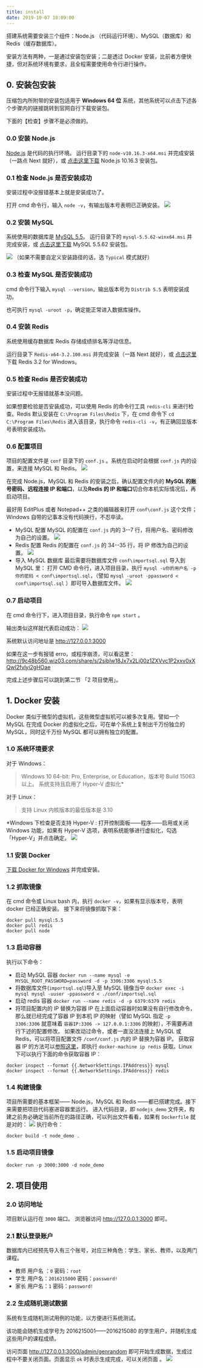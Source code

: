 ```yaml
---
title: install
date: 2019-10-07 18:09:00
---
```



搭建系统需要安装三个组件：Node.js （代码运行环境）、MySQL（数据库）和 Redis（缓存数据库）。

安装方法有两种，一是通过安装包安装；二是透过 Docker 安装，比前者方便快捷，但对系统环境有要求，且全程需要使用命令行进行操作。

## 0. 安装包安装
压缩包内所附带的安装包适用于 **Windows 64 位** 系统，其他系统可以点击下述各个步骤内的链接跳转到官网自行下载安装包。

下面的【检查】步骤不是必须做的。

### 0.0 安装 Node.js
[Node.js](https://nodejs.org/en/) 是代码的执行环境。
运行目录下的 `node-v10.16.3-x64.msi` 并完成安装（一路点 Next 就好），或 [点击这里下载](https://nodejs.org/dist/v10.16.3/node-v10.16.3-x64.msi) Node.js 10.16.3 安装包。

###  0.1 检查 Node.js 是否安装成功
安装过程中没报错基本上就是安装成功了。

打开 cmd 命令行，输入 `node -v`，有输出版本号表明已正确安装。
![](https://s2.ax1x.com/2019/10/07/ugbqpj.png)

### 0.2 安装 MySQL
系统使用的数据库是 [MySQL 5.5](https://dev.mysql.com/downloads/mysql/5.5.html)。
运行目录下的 `mysql-5.5.62-winx64.msi` 并完成安装，或 [点击这里下载](https://dev.mysql.com/get/Downloads/MySQL-5.5/mysql-5.5.62-winx64.msi) MySQL 5.5.62 安装包。

![](https://s2.ax1x.com/2019/10/07/ugq3jI.png )
（如果不需要自定义安装路径的话，选 `Typical` 模式就好）


### 0.3 检查 MySQL 是否安装成功
cmd 命令行下输入 `mysql --version`，输出版本号为 `Distrib 5.5` 表明安装成功。

也可执行 `mysql -uroot -p`，确定能正常进入数据库操作。

### 0.4 安装 Redis
系统使用缓存数据库 Redis 存储成绩排名等浮动信息。

运行目录下 `Redis-x64-3.2.100.msi` 并完成安装（一路 Next 就好），或 [点击这里](https://github.com/microsoftarchive/redis/releases) 下载 Redis 3.2 for Windows。

### 0.5 检查 Redis 是否安装成功
安装过程中无报错就基本没问题。

如果想要检验是否安装成功，可以使用 Redis 的命令行工具 `redis-cli` 来进行检查。Redis 默认安装在 `C:\Program Files\Redis` 下，在 cmd 命令下 `cd C:\Program Files\Redis` 进入该目录，执行命令 `redis-cli -v`，有正确回显版本号表明安装成功。

### 0.6 配置项目
项目的配置文件是 `conf` 目录下的 `conf.js` 。系统在启动时会根据 `conf.js` 内的设置，来连接 MySQL 和 Redis。
![](https://s2.ax1x.com/2019/10/07/ugOalj.png)

在完成 Node.js，MySQL 和 Redis 的安装之后，确认配置文件内的 **MySQL 的账号密码、远程连接 IP 和端口**，以及**Redis  的 IP 和端口**切合你本机实际情况后，再启动项目。

最好用 EditPlus 或者 Notepad++ 之类的编辑器来打开 `conf\conf.js` 这个文件；Windows 自带的记事本没有代码换行，不忍卒读。

- MySQL 配置 
 MySQL 的配置在 `conf.js` 内的 3--7 行，将用户名、密码修改为自己的设置。
![](https://s2.ax1x.com/2019/10/07/ugOR1J.png)
- Redis 配置
 Redis 的配置在 `conf.js` 的 34--35 行，将 IP 修改为自己的设置。
![](https://s2.ax1x.com/2019/10/07/ugOI76.png)
- 导入 MySQL 数据库
最后需要将数据库文件 `conf\importsql.sql` 导入到 MySQL 里：
打开 CMD 命令行，进入项目目录，执行 `mysql -u你的用户名 -p你的密码 < conf\importsql.sql`，（譬如 `mysql -uroot -ppassword < conf\importsql.sql` ）即可导入数据库文件。
![](https://s2.ax1x.com/2019/10/07/u2T2x1.png)

### 0.7 启动项目
在 cmd 命令行下，进入项目目录，执行命令 `npm start` 。

输出类似这样就代表启动成功：
![](https://s2.ax1x.com/2019/10/07/u2Tfr6.png)

系统默认访问地址是 http://127.0.0.1:3000

如果在这一步有报错 erro，或程序崩溃，可以看这里：http://9c48b560.wiz03.com/share/s/2siblw18Jx7x2Lj00z1ZXVvc1P2xxv0xXQwI2fvlyi2gHOae

完成上述步骤后可以跳到第二节 「2 项目使用」。

## 1. Docker 安装
Docker 类似于微型的虚拟机，这些微型虚拟机可以被多次复用。譬如一个 MySQL 在完成 Docker 的虚拟化之后，可在单个系统上复制出千万份独立的 MySQL，同时这千万份 MySQL 都可以拥有独立的配置。
### 1.0 系统环境要求
对于 Windows：
> Windows 10 64-bit: Pro, Enterprise, or Education，版本号 Build 15063 以上。
> 系统支持且启用了 Hyper-V 虚拟化*

对于 Linux：
>支持 Linux 内核版本的最低版本是 3.10

*Windows 下检查是否支持 Hyper-V :
打开控制面板——程序——启用或关闭    Windows 功能，如果有 Hyper-V 选项，表明系统能够进行虚拟化，勾选「Hyper-V」并点击确定。 
![](https://s2.ax1x.com/2019/10/06/ughqUA.png)

### 1.1 安装 Docker
[下载 Docker for Windows](https://download.docker.com/win/stable/Docker%20Desktop%20Installer.exe) 并完成安装。
### 1.2 抓取镜像
在 cmd 命令或 Linux bash 内，执行 `docker -v`，如果有显示版本号，表明 docker 已经正确安装。
接下来将镜像抓取下来：
```
docker pull mysql:5.5
docker pull redis
docker pull node
```
### 1.3 启动容器
执行以下命令：
- 启动 MySQL 容器
`docker run --name mysql -e MYSQL_ROOT_PASSWORD=password -d -p 3306:3306 mysql:5.5`
- 将数据库文件(`importsql.sql`)导入至 MySQL 镜像当中
`docker exec -i mysql mysql -uuser -ppassword < ./conf/importsql.sql`
- 启动 redis 容器
`docker run --name redis -d -p 6379:6379 redis`
- 将项目配置内的 IP 替换为容器 IP
在上面启动容器时如果没有自行修改命令，那么就已经完成了容器 IP 到本机 IP 的映射（譬如 MySQL 指定 `-p 3306:3306` 就意味着 `容器IP:3306 -> 127.0.0.1:3306` 的映射），不需要再进行下述的配置修改。
如果改动过命令，或者一直没法连接上 MySQL 或 Redis，可以将项目配置文件 `/conf/conf.js` 内的 IP 替换为容器 IP。
获取容器 IP 的方法可以[参照这里](https://docs.docker.com/machine/reference/ip/)，即执行 `docker-machine ip redis` 获取。Linux 下可以执行下面的命令获取容器 IP：
```
docker inspect --format {{.NetworkSettings.IPAddress}} mysql
docker inspect --format {{.NetworkSettings.IPAddress}} redis
```

### 1.4 构建镜像
项目所需要的基本框架—— Node.js，MySQL 和 Redis ——都已搭建完成。接下来需要把项目代码塞进容器里运行。
进入代码目录，即 `nodejs_demo` 文件夹，构建之前务必确定当前所在的路径正确，可以列出文件看看，如果有 `Dockerfile` 就是对的： 
![](https://s2.ax1x.com/2019/10/07/ugIe74.png) 
执行命令：
```
docker build -t node_demo .
```

### 1.5 启动项目镜像
`docker run -p 3000:3000 -d node_demo`

## 2. 项目使用
### 2.0 访问地址
项目默认运行在 `3000` 端口。
浏览器访问 http://127.0.0.1:3000 即可。
### 2.1 默认登录账户
数据库内已经预先导入有三个账号，对应三种角色：学生、家长、教师，以及两门课程。
- 教师
    用户名 ：`0`
    密码：`root`
- 学生
    用户名：`2016215000`
    密码：`password!`
- 家长
    用户名：`1`
    密码：`password!`


### 2.2 生成随机测试数据
系统有生成随机测试用例的功能，以方便进行系统测试。

该功能会随机生成学号为 2016215001——2016215080 的学生用户，并随机生成这些用户的课程成绩。

访问页面 http://127.0.0.1:3000/admin/genrandom 即可开始生成数据，生成过程中不要关闭页面。页面显示 `ok` 时表示生成完成，可以关闭页面 。
![](https://s2.ax1x.com/2019/10/07/uRiZgP.png)
